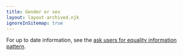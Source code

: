 ```yaml
---
title: Gender or sex
layout: layout-archived.njk
ignoreInSitemap: true
---
```


For up to date information, see the [ask users for equality information pattern](/patterns/equality-information/).
